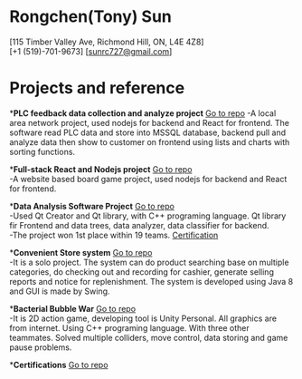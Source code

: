 # Rongchen(Tony) Sun
[115 Timber Valley Ave, Richmond Hill, ON, L4E 4Z8]  
[+1 (519)-701-9673] [sunrc727@gmail.com]  
  
# Projects and reference
***PLC feedback data collection and analyze project** [Go to repo](https://github.com/rsun45/MyMCSController.git)
    -A local area network project, used nodejs for backend and React for frontend. The software read PLC data and store into MSSQL database, backend pull and analyze data then show to customer on frontend using lists and charts with sorting functions.

***Full-stack React and Nodejs project** [Go to repo](https://github.com/rsun45/About_Me/tree/main/Full-stack%20React%20and%20Nodejs%20project%20)  
    -A website based board game project, used nodejs for backend and React for frontend.  
  
***Data Analysis Software Project** [Go to repo](https://github.com/rsun45/About_Me/tree/main/CS3307)  
    -Used Qt Creator and Qt library, with C++ programing language. Qt library fir Frontend and data trees, data analyzer, data classifier for backend.  
    -The project won 1st place within 19 teams. [Certification](https://github.com/rsun45/About_Me/blob/main/Certifications/1st%20place%20certification.png)  
  
***Convenient Store system** [Go to repo](https://github.com/rsun45/About_Me/tree/main/Convenient%20Store%20system)  
    -It is a solo project. The system can do product searching base on multiple categories, do checking out and recording for cashier, generate selling reports and notice for replenishment. The system is developed using Java 8 and GUI is made by Swing.  
  
***Bacterial Bubble War** [Go to repo](https://github.com/rsun45/About_Me/tree/main/Bacterial%20Bubble%20War)  
    -It is 2D action game, developing tool is Unity Personal. All graphics are from internet. Using C++ programing language. With three other teammates. Solved multiple colliders, move control, data storing and game pause problems.  
  
***Certifications** [Go to repo](https://github.com/rsun45/About_Me/tree/main/Certifications)  
  



